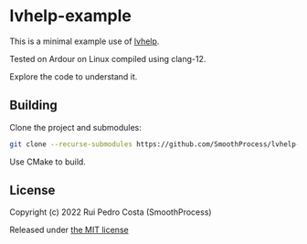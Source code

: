 # lvhelp-example

This is a minimal example use of [lvhelp](https://github.com/SmoothProcess/lvhelp).

Tested on Ardour on Linux compiled using clang-12.

Explore the code to understand it.

## Building

Clone the project and submodules:

```bash
git clone --recurse-submodules https://github.com/SmoothProcess/lvhelp-example.git
```

Use CMake to build.


## License

Copyright (c) 2022 Rui Pedro Costa (SmoothProcess)

Released under 
[the MIT license](https://github.com/SmoothProcess/lvhelp-example/blob/main/LICENSE)
